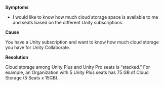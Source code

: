 
        

**Symptoms** 

*   I would like to know how much cloud storage space is available to me and seats based on the different Unity subscriptions.

**Cause** 

You have a Unity subscription and want to know how much cloud storage you have for Unity Collaborate.

**Resolution** 

Cloud storage among Unity Plus and Unity Pro seats is “stacked.” For example, an Organization with 5 Unity Plus seats has 75 GB of Cloud Storage (5 Seats x 15GB).

      
